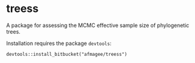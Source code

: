 # treess

A package for assessing the MCMC effective sample size of phylogenetic trees.

Installation requires the package `devtools`:

    devtools::install_bitbucket("afmagee/treess")